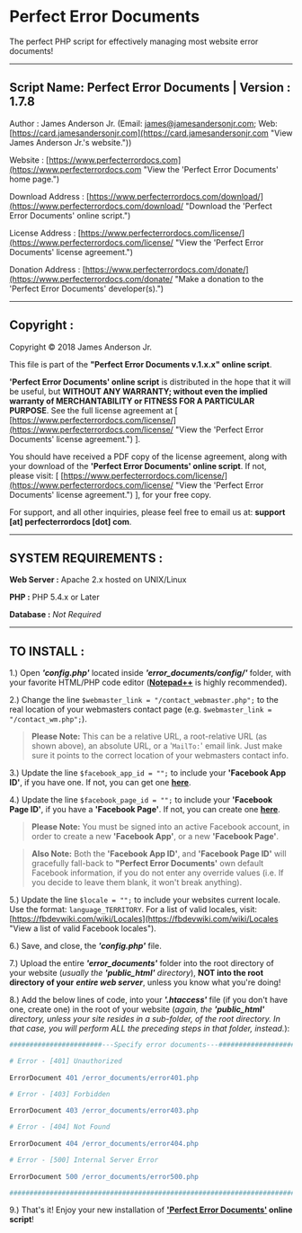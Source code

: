 Perfect Error Documents
=======================

The perfect PHP script for effectively managing most website error documents! 

-----------------------------------------------------------------------
Script Name: Perfect Error Documents | Version : 1.7.8
-----------------------------------------------------------------------

Author : James Anderson Jr. (Email: [james@jamesandersonjr.com](https://www.jamesandersonjr.com/contact_james.php "Contact James Anderson Jr. via email."); Web: [https://card.jamesandersonjr.com](https://card.jamesandersonjr.com "View James Anderson Jr.'s website.")) 

Website : [https://www.perfecterrordocs.com](https://www.perfecterrordocs.com "View the 'Perfect Error Documents' home page.")

Download Address : [https://www.perfecterrordocs.com/download/](https://www.perfecterrordocs.com/download/ "Download the 'Perfect Error Documents' online script.")

License Address : [https://www.perfecterrordocs.com/license/](https://www.perfecterrordocs.com/license/ "View the 'Perfect Error Documents' license agreement.")

Donation Address : [https://www.perfecterrordocs.com/donate/](https://www.perfecterrordocs.com/donate/ "Make a donation to the 'Perfect Error Documents' developer(s).")

-----------------------------------------------------------------------
Copyright :
-----------------------------------------------------------------------

Copyright © 2018 James Anderson Jr.


This file is part of the **"Perfect Error Documents v.1.x.x" online script**.

**'Perfect Error Documents' online script** is distributed in the hope that it will be useful, but **WITHOUT ANY WARRANTY; without even the implied warranty of MERCHANTABILITY or FITNESS FOR A PARTICULAR PURPOSE**. See the full license agreement at [ [https://www.perfecterrordocs.com/license/](https://www.perfecterrordocs.com/license/ "View the 'Perfect Error Documents' license agreement.") ].

You should have received a PDF copy of the license agreement, along with your download of the **'Perfect Error Documents' online script**. If not, please visit: [ [https://www.perfecterrordocs.com/license/](https://www.perfecterrordocs.com/license/ "View the 'Perfect Error Documents' license agreement.") ], for your free copy.

For support, and all other inquiries, please feel free to email us at: **support [at] perfecterrordocs [dot] com**.

-----------------------------------------------------------------------
SYSTEM REQUIREMENTS :
-----------------------------------------------------------------------

**Web Server :** Apache 2.x hosted on UNIX/Linux

**PHP :** PHP 5.4.x or Later

**Database :** *Not Required*

-----------------------------------------------------------------------
TO INSTALL :
-----------------------------------------------------------------------

 1.) Open ***'config.php'*** located inside ***'error_documents/config/'*** folder, with your favorite HTML/PHP code editor ([**Notepad++**](https://notepad-plus-plus.org/ "Get Notepad++") is highly recommended).

 2.) Change the line `$webmaster_link = "/contact_webmaster.php";` to the real location of your webmasters contact page (e.g. `$webmaster_link = "/contact_wm.php";`).
 
>**Please Note:** This can be a relative URL, a root-relative URL (as shown above), an absolute URL, or a '`MailTo:`' email link. Just make sure it points to the correct location of your webmasters contact info.

 3.) Update the line `$facebook_app_id = "";` to include your **'Facebook App ID'**, if you have one. If not, you can get one [**here**](https://developers.facebook.com "Get a Facebook App ID").

 4.) Update the line `$facebook_page_id = "";` to include your **'Facebook Page ID'**, if you have a **'Facebook Page'**. If not, you can create one [**here**](https://www.facebook.com/pages/create/ "Create a Facebook Page").

>**Please Note:** You must be signed into an active Facebook account, in order to create a new **'Facebook App'**, or a new **'Facebook Page'**.

>**Also Note:** Both the **'Facebook App ID'**, and **'Facebook Page ID'** will gracefully fall-back to **"Perfect Error Documents'** own default Facebook information, if you do not enter any override values (i.e. If you decide to leave them blank, it won't break anything).

 5.) Update the line `$locale = "";` to include your websites current locale. Use the format: `language_TERRITORY`. For a list of valid locales, visit: [https://fbdevwiki.com/wiki/Locales](https://fbdevwiki.com/wiki/Locales "View a list of valid Facebook locales").

 6.) Save, and close, the ***'config.php'*** file.

 7.) Upload the entire ***'error_documents'*** folder into the root directory of your website (*usually the* ***'public_html'*** *directory*), **NOT into the root directory of your** ***entire web server***, unless you know what you're doing!

 8.) Add the below lines of code, into your ***'.htaccess'*** file (if you don't have one, create one) in the root of your website (*again, the* ***'public_html'*** *directory, unless your site resides in a sub-folder, of the root directory. In that case, you will perform *ALL* the preceding steps in *that* folder, instead.*):

```apache
#######################---Specify error documents---#######################

# Error - [401] Unauthorized
 
ErrorDocument 401 /error_documents/error401.php

# Error - [403] Forbidden
 
ErrorDocument 403 /error_documents/error403.php

# Error - [404] Not Found
 
ErrorDocument 404 /error_documents/error404.php

# Error - [500] Internal Server Error
 
ErrorDocument 500 /error_documents/error500.php

###########################################################################
```
 9.) That's it! Enjoy your new installation of **['Perfect Error Documents'](https://www.perfecterrordocs.com "View the 'Perfect Error Documents' home page.") online script**!